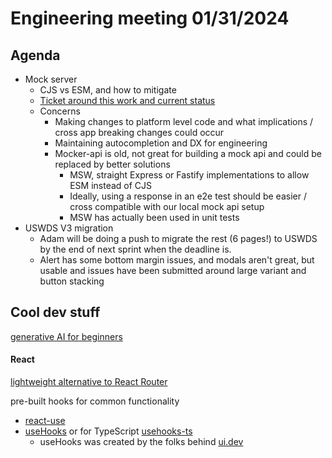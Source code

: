 # Engineering meeting 01/31/2024

## Agenda

- Mock server
  - CJS vs ESM, and how to mitigate
  - [Ticket around this work and current status ](https://github.com/department-of-veterans-affairs/va.gov-team/issues/74968)
  - Concerns
    - Making changes to platform level code and what implications / cross app breaking changes could occur
    - Maintaining autocompletion and DX for engineering
    - Mocker-api is old, not great for building a mock api and could be replaced by better solutions
      - MSW, straight Express or Fastify implementations to allow ESM instead of CJS
      - Ideally, using a response in an e2e test should be easier / cross compatible with our local mock api setup
      - MSW has actually been used in unit tests    
- USWDS V3 migration
  -  Adam will be doing a push to migrate the rest (6 pages!) to USWDS by the end of next sprint when the deadline is.
  -  Alert has some bottom margin issues, and modals aren't great, but usable and issues have been submitted around large variant and button stacking


## Cool dev stuff

[generative AI for beginners](https://github.com/microsoft/generative-ai-for-beginners)

#### React

[lightweight alternative to React Router](https://github.com/molefrog/wouter)

pre-built hooks for common functionality

- [react-use](https://github.com/streamich/react-use)
- [useHooks](https://github.com/uidotdev/usehooks) or for TypeScript [usehooks-ts](https://github.com/juliencrn/usehooks-ts)
  - useHooks was created by the folks behind [ui.dev](https://ui.dev)

